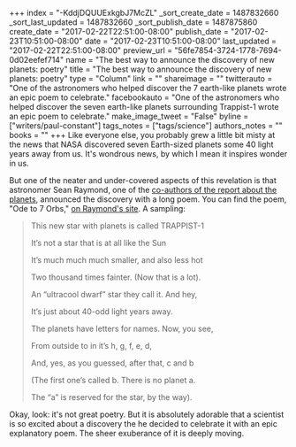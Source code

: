 +++
index = "-KddjDQUUExkgbJ7McZL"
_sort_create_date = 1487832660
_sort_last_updated = 1487832660
_sort_publish_date = 1487875860
create_date = "2017-02-22T22:51:00-08:00"
publish_date = "2017-02-23T10:51:00-08:00"
date = "2017-02-23T10:51:00-08:00"
last_updated = "2017-02-22T22:51:00-08:00"
preview_url = "56fe7854-3724-1778-7694-0d02eefef714"
name = "The best way to announce the discovery of new planets: poetry"
title = "The best way to announce the discovery of new planets: poetry"
type = "Column"
link = ""
shareimage = ""
twitterauto = "One of the astronomers who helped discover the 7 earth-like planets wrote an epic poem to celebrate."
facebookauto = "One of the astronomers who helped discover the seven earth-like planets surrounding Trappist-1 wrote an epic poem to celebrate."
make_image_tweet = "False"
byline = ["writers/paul-constant"]
tags_notes = ["tags/science"]
authors_notes = ""
books = ""
+++
Like everyone else, you probably grew a little bit misty at the news that NASA discovered seven Earth-sized planets some 40 light years away from us. It's wondrous news, by which I mean it inspires wonder in us. 

But one of the neater and under-covered aspects of this revelation is that astronomer Sean Raymond, one of the [co-authors of the report about the planets](http://www.nature.com/nature/journal/v542/n7642/full/nature21360.html), announced the discovery with a long poem. You can find the poem, "Ode to 7 Orbs," [on Raymond's site](https://planetplanet.net/2017/02/22/trappist1-poem/). A sampling:

<blockquote><p class="noindent">This new star with planets is called TRAPPIST-1</p>
<p class="noindent">It’s not a star that is at all like the Sun</p>
<p class="noindent">It’s much much much smaller, and also less hot</p>
<p class="noindent">Two thousand times fainter. (Now that is a lot).</p>
<p class="noindent">An “ultracool dwarf” star they call it. And hey,</p>
<p class="noindent">It’s just about 40-odd light years away.</p>
<p class="noindent"></p>
<p class="noindent">The planets have letters for names. Now, you see,</p>
<p class="noindent">From outside to in it’s h, g, f, e, d,</p>
<p class="noindent">And, yes, as you guessed, after that, c and b</p>
<p class="noindent">(The first one’s called b. There is no planet a.</p>
<p class="noindent">The “a” is reserved for the star, by the way).</p></blockquote>

Okay, look: it's not great poetry. But it is absolutely adorable that a scientist is so excited about a discovery the he decided to celebrate it with an epic explanatory poem. The sheer exuberance of it is deeply moving.